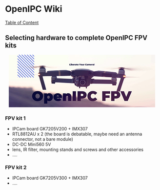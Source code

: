 # OpenIPC Wiki
[Table of Content](../README.md)

Selecting hardware to complete OpenIPC FPV kits
-----------------------------------------------

<p align="center">
  <img src="https://github.com/OpenIPC/wiki/blob/master/images/fpv-logo.jpg?raw=true" alt="Logo"/>
</p>


### FPV kit 1

- IPCam board GK7205V200 + IMX307
- RTL8812AU x 2 (the board is debatable, maybe need an antenna connector, not a bare module)
- DC-DC Mini560 5V
- lens, IR filter, mounting stands and screws and other accessories
- ....

### FPV kit 2

- IPCam board GK7205V300 + IMX307
- ....
